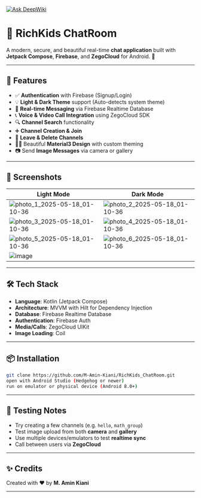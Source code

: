 [![Ask DeepWiki](https://deepwiki.com/badge.svg)](https://deepwiki.com/M-Amin-Kiani/RichKids_ChatRoom)

# 💬 RichKids ChatRoom

A modern, secure, and beautiful real-time **chat application** built with **Jetpack Compose**, **Firebase**, and **ZegoCloud** for Android. 🎉

---

## 🚀 Features

- ✅ **Authentication** with Firebase (Signup/Login)
- 💡 **Light & Dark Theme** support (Auto-detects system theme)
- 💬 **Real-time Messaging** via Firebase Realtime Database
- 📞 **Voice & Video Call Integration** using ZegoCloud SDK
- 🔍 **Channel Search** functionality
- ➕ **Channel Creation & Join**
- 👋 **Leave & Delete Channels**
- 🧑‍🎨 Beautiful **Material3 Design** with custom theming
- 📷 Send **Image Messages** via camera or gallery

---

## 📸 Screenshots

| Light Mode | Dark Mode |
|------------|-----------|
|![photo_1_2025-05-18_01-10-36](https://github.com/user-attachments/assets/08dc1106-267d-41cb-8401-29e7e646afec) |![photo_2_2025-05-18_01-10-36](https://github.com/user-attachments/assets/6c6babcf-4a18-441b-9b5d-ca7f03cb9116)
|![photo_3_2025-05-18_01-10-36](https://github.com/user-attachments/assets/cab76994-7028-442e-8456-67f380d0c591) |![photo_4_2025-05-18_01-10-36](https://github.com/user-attachments/assets/35cc2fe0-0948-4e74-ae89-7c50b91aba69)
|![photo_5_2025-05-18_01-10-36](https://github.com/user-attachments/assets/6991fcd2-3c85-464b-9cbc-7c7d4904a776) |![photo_6_2025-05-18_01-10-36](https://github.com/user-attachments/assets/a5caceff-1298-4202-8058-0b0f0e40b27d)
|![image](https://github.com/user-attachments/assets/1b5a1821-e4f8-4511-b6db-69788f329ecd)

---

## 🛠️ Tech Stack

- **Language**: Kotlin (Jetpack Compose)
- **Architecture**: MVVM with Hilt for Dependency Injection
- **Database**: Firebase Realtime Database
- **Authentication**: Firebase Auth
- **Media/Calls**: ZegoCloud UIKit
- **Image Loading**: Coil

---

## 📦 Installation

```bash
git clone https://github.com/M-Amin-Kiani/RichKids_ChatRoom.git
open with Android Studio (Hedgehog or newer)
run on emulator or physical device (Android 8.0+)
```

---

## 🧪 Testing Notes

- Try creating a few channels (e.g. `hello`, `math_group`)
- Test image upload from both **camera** and **gallery**
- Use multiple devices/emulators to test **realtime sync**
- Call between users via **ZegoCloud**

---

## ✨ Credits

Created with ❤️ by **M. Amin Kiani**

---

